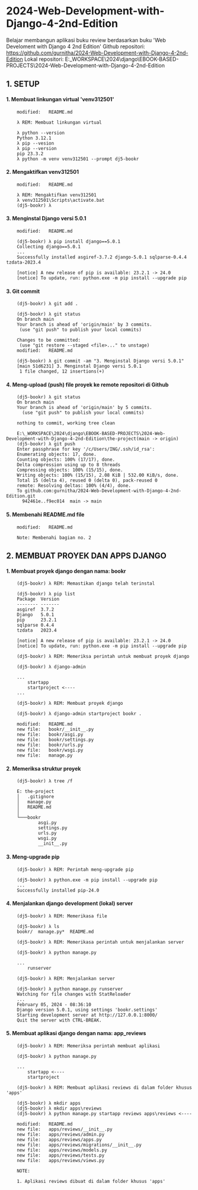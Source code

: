 # 2024-Web-Development-with-Django-4-2nd-Edition
Belajar membangun aplikasi buku review berdasarkan buku 'Web Develoment with Django 4 2nd Edition'
Github repositori: https://github.com/gurnitha/2024-Web-Development-with-Django-4-2nd-Edition
Lokal repositori: E:\_WORKSPACE\2024\django\EBOOK-BASED-PROJECTS\2024-Web-Development-with-Django-4-2nd-Edition


## 1. SETUP


#### 1. Membuat linkungan virtual 'venv312501'

        modified:   README.md        

        λ REM: Membuat linkungan virtual

        λ python --version
        Python 3.12.1
        λ pip --vesion
        λ pip --version
        pip 23.3.2 
        λ python -m venv venv312501 --prompt dj5-bookr


#### 2. Mengaktifkan venv312501

        modified:   README.md 

        λ REM: Mengaktifkan venv312501
        λ venv312501\Scripts\activate.bat
        (dj5-bookr) λ


#### 3. Menginstal Django versi 5.0.1

        modified:   README.md 

        (dj5-bookr) λ pip install django==5.0.1
        Collecting django==5.0.1
        ...
        Successfully installed asgiref-3.7.2 django-5.0.1 sqlparse-0.4.4 tzdata-2023.4

        [notice] A new release of pip is available: 23.2.1 -> 24.0
        [notice] To update, run: python.exe -m pip install --upgrade pip


#### 3. Git commit 

        (dj5-bookr) λ git add .

        (dj5-bookr) λ git status
        On branch main
        Your branch is ahead of 'origin/main' by 3 commits.
         (use "git push" to publish your local commits)

        Changes to be committed:
         (use "git restore --staged <file>..." to unstage)
        modified:   README.md

        (dj5-bookr) λ git commit -am "3. Menginstal Django versi 5.0.1"
        [main 51d6231] 3. Menginstal Django versi 5.0.1
         1 file changed, 12 insertions(+)


#### 4. Meng-upload (push) file proyek ke remote repositori di Github

        (dj5-bookr) λ git status
        On branch main
        Your branch is ahead of 'origin/main' by 5 commits.
          (use "git push" to publish your local commits)

        nothing to commit, working tree clean

        E:\_WORKSPACE\2024\django\EBOOK-BASED-PROJECTS\2024-Web-Development-with-Django-4-2nd-Edition\the-project(main -> origin)
        (dj5-bookr) λ git push
        Enter passphrase for key '/c/Users/ING/.ssh/id_rsa':
        Enumerating objects: 17, done.
        Counting objects: 100% (17/17), done.
        Delta compression using up to 8 threads
        Compressing objects: 100% (15/15), done.
        Writing objects: 100% (15/15), 2.08 KiB | 532.00 KiB/s, done.
        Total 15 (delta 4), reused 0 (delta 0), pack-reused 0
        remote: Resolving deltas: 100% (4/4), done.
        To github.com:gurnitha/2024-Web-Development-with-Django-4-2nd-Edition.git
          942461e..f9ec014  main -> main


#### 5. Membenahi README.md file

        modified:   README.md 

        Note: Membenahi bagian no. 2


## 2. MEMBUAT PROYEK DAN APPS DJANGO


#### 1. Membuat proyek django dengan nama: bookr

        (dj5-bookr) λ REM: Memastikan django telah terinstal

        (dj5-bookr) λ pip list
        Package  Version
        -------- -------
        asgiref  3.7.2
        Django   5.0.1
        pip      23.2.1
        sqlparse 0.4.4
        tzdata   2023.4

        [notice] A new release of pip is available: 23.2.1 -> 24.0
        [notice] To update, run: python.exe -m pip install --upgrade pip

        (dj5-bookr) λ REM: Memeriksa perintah untuk membuat proyek django
        
        (dj5-bookr) λ django-admin

        ...
            startapp
            startproject <----
        ...

        (dj5-bookr) λ REM: Membuat proyek django

        (dj5-bookr) λ django-admin startproject bookr .

        modified:   README.md
        new file:   bookr/__init__.py
        new file:   bookr/asgi.py
        new file:   bookr/settings.py
        new file:   bookr/urls.py
        new file:   bookr/wsgi.py
        new file:   manage.py


#### 2. Memeriksa struktur proyek

        (dj5-bookr) λ tree /f

        E: the-project
        │   .gitignore
        │   manage.py
        │   README.md
        │
        └───bookr
                asgi.py
                settings.py
                urls.py
                wsgi.py
                __init__.py  


#### 3. Meng-upgrade pip
      
        (dj5-bookr) λ REM: Perintah meng-upgrade pip
      
        (dj5-bookr) λ python.exe -m pip install --upgrade pip
        ...
        Successfully installed pip-24.0  


#### 4. Menjalankan django development (lokal) server

        (dj5-bookr) λ REM: Memerikasa file

        (dj5-bookr) λ ls
        bookr/  manage.py*  README.md

        (dj5-bookr) λ REM: Memerikasa perintah untuk menjalankan server

        (dj5-bookr) λ python manage.py

        ...
            runserver

        (dj5-bookr) λ REM: Menjalankan server

        (dj5-bookr) λ python manage.py runserver
        Watching for file changes with StatReloader
        ...
        February 05, 2024 - 08:36:10
        Django version 5.0.1, using settings 'bookr.settings'
        Starting development server at http://127.0.0.1:8000/
        Quit the server with CTRL-BREAK.


#### 5. Membuat aplikasi django dengan nama: app_reviews

        (dj5-bookr) λ REM: Memeriksa perintah membuat aplikasi

        (dj5-bookr) λ python manage.py

        ...
            startapp <----
            startproject

        (dj5-bookr) λ REM: Membuat aplikasi reviews di dalam folder khusus 'apps'

        (dj5-bookr) λ mkdir apps
        (dj5-bookr) λ mkdir apps\reviews
        (dj5-bookr) λ python manage.py startapp reviews apps\reviews <----

        modified:   README.md
        new file:   apps/reviews/__init__.py
        new file:   apps/reviews/admin.py
        new file:   apps/reviews/apps.py
        new file:   apps/reviews/migrations/__init__.py
        new file:   apps/reviews/models.py
        new file:   apps/reviews/tests.py
        new file:   apps/reviews/views.py

        NOTE:

        1. Aplikasi reviews dibuat di dalam folder khusus 'apps'





































